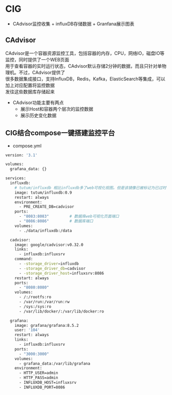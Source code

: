 # CIG
- CAdvisor监控收集 + influxDB存储数据 + Granfana展示图表

## CAdvisor
CAdvisor是一个容器资源监控工具，包括容器的内存，CPU，网络IO，磁盘IO等监控，同时提供了一个WEB页面  
用于查看容器的实时运行状态，CAdvisor默认存储2分钟的数据，而且只针对单物理机。不过，CAdvisor提供了  
很多数据集成接口，支持InfluxDB，Redis，Kafka，ElasticSearch等集成，可以加上对应配置将监控数据  
发往这些数据库存储起来

- CAdvisor功能主要有两点
  - 展示Host和容器两个层次的监控数据
  - 展示历史变化数据

## CIG结合compose一键搭建监控平台
- compose.yml
```bash
version: '3.1'

volumes:
  grafana_data: {}

services:
  influxdb:
	# tutum/influxdb 相比influxdb多了web可视化视图。但是该镜像已被标记为已过时
    image: tutum/influxdb:0.9
    restart: always
    environment:
      - PRE_CREATE_DB=cadvisor
    ports:
      - "8083:8083"         # 数据库web可视化页面端口
      - "8086:8086"         # 数据库端口
    volumes:
      - ./data/influxdb:/data

  cadvisor:
    image: google/cadvisor:v0.32.0
    links:
      - influxdb:influxsrv
    command:
      - -storage_driver=influxdb
      - -storage_driver_db=cadvisor
      - -storage_driver_host=influxsrv:8086
    restart: always
    ports:
      - "8080:8080"
    volumes:
      - /:/rootfs:ro
      - /var/run:/var/run:rw
      - /sys:/sys:ro
      - /var/lib/docker/:/var/lib/docker:ro

  grafana:
    image: grafana/grafana:8.5.2
    user: '104'
    restart: always
    links:
      - influxdb:influxsrv
    ports:
      - "3000:3000"
    volumes:
      - grafana_data:/var/lib/grafana
    environment:
      - HTTP_USER=admin
      - HTTP_PASS=admin
      - INFLUXDB_HOST=influxsrv
      - INFLUXDB_PORT=8086
```
